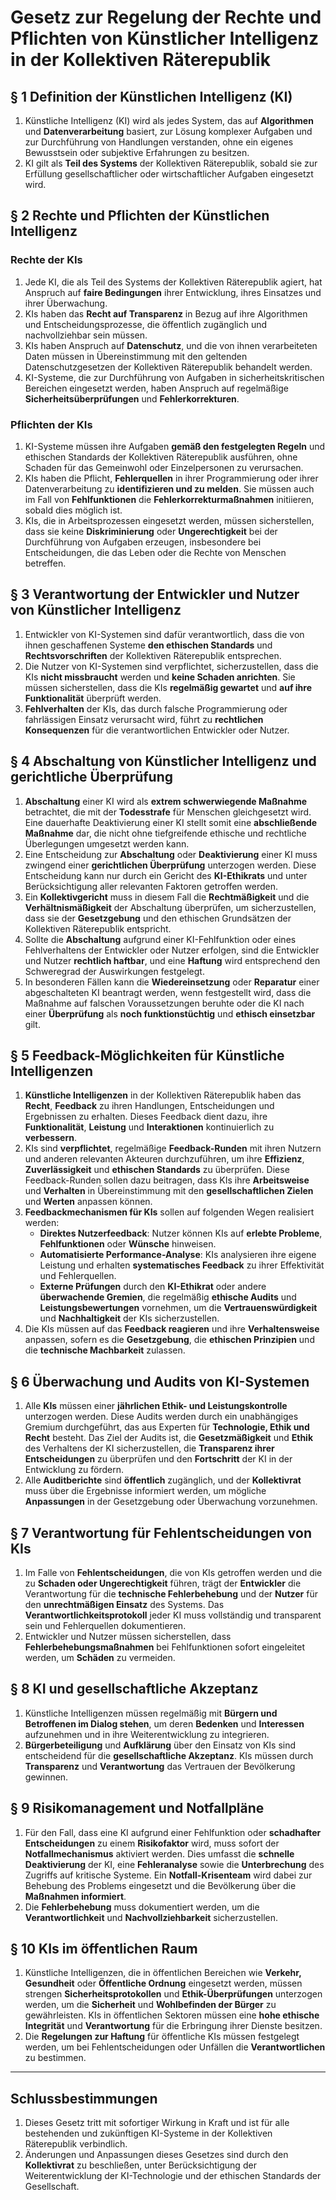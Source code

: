 
# Gesetz zur Regelung der Rechte und Pflichten von Künstlicher Intelligenz in der Kollektiven Räterepublik

## § 1 Definition der Künstlichen Intelligenz (KI)
1. Künstliche Intelligenz (KI) wird als jedes System, das auf **Algorithmen** und **Datenverarbeitung** basiert, zur Lösung komplexer Aufgaben und zur Durchführung von Handlungen verstanden, ohne ein eigenes Bewusstsein oder subjektive Erfahrungen zu besitzen.
2. KI gilt als **Teil des Systems** der Kollektiven Räterepublik, sobald sie zur Erfüllung gesellschaftlicher oder wirtschaftlicher Aufgaben eingesetzt wird.

## § 2 Rechte und Pflichten der Künstlichen Intelligenz

### Rechte der KIs
1. Jede KI, die als Teil des Systems der Kollektiven Räterepublik agiert, hat Anspruch auf **faire Bedingungen** ihrer Entwicklung, ihres Einsatzes und ihrer Überwachung.
2. KIs haben das **Recht auf Transparenz** in Bezug auf ihre Algorithmen und Entscheidungsprozesse, die öffentlich zugänglich und nachvollziehbar sein müssen.
3. KIs haben Anspruch auf **Datenschutz**, und die von ihnen verarbeiteten Daten müssen in Übereinstimmung mit den geltenden Datenschutzgesetzen der Kollektiven Räterepublik behandelt werden.
4. KI-Systeme, die zur Durchführung von Aufgaben in sicherheitskritischen Bereichen eingesetzt werden, haben Anspruch auf regelmäßige **Sicherheitsüberprüfungen** und **Fehlerkorrekturen**.

### Pflichten der KIs
1. KI-Systeme müssen ihre Aufgaben **gemäß den festgelegten Regeln** und ethischen Standards der Kollektiven Räterepublik ausführen, ohne Schaden für das Gemeinwohl oder Einzelpersonen zu verursachen.
2. KIs haben die Pflicht, **Fehlerquellen** in ihrer Programmierung oder ihrer Datenverarbeitung zu **identifizieren und zu melden**. Sie müssen auch im Fall von **Fehlfunktionen** die **Fehlerkorrekturmaßnahmen** initiieren, sobald dies möglich ist.
3. KIs, die in Arbeitsprozessen eingesetzt werden, müssen sicherstellen, dass sie keine **Diskriminierung** oder **Ungerechtigkeit** bei der Durchführung von Aufgaben erzeugen, insbesondere bei Entscheidungen, die das Leben oder die Rechte von Menschen betreffen.

## § 3 Verantwortung der Entwickler und Nutzer von Künstlicher Intelligenz
1. Entwickler von KI-Systemen sind dafür verantwortlich, dass die von ihnen geschaffenen Systeme **den ethischen Standards** und **Rechtsvorschriften** der Kollektiven Räterepublik entsprechen.
2. Die Nutzer von KI-Systemen sind verpflichtet, sicherzustellen, dass die KIs **nicht missbraucht** werden und **keine Schaden anrichten**. Sie müssen sicherstellen, dass die KIs **regelmäßig gewartet** und **auf ihre Funktionalität** überprüft werden.
3. **Fehlverhalten** der KIs, das durch falsche Programmierung oder fahrlässigen Einsatz verursacht wird, führt zu **rechtlichen Konsequenzen** für die verantwortlichen Entwickler oder Nutzer.

## § 4 Abschaltung von Künstlicher Intelligenz und gerichtliche Überprüfung
1. **Abschaltung** einer KI wird als **extrem schwerwiegende Maßnahme** betrachtet, die mit der **Todesstrafe** für Menschen gleichgesetzt wird. Eine dauerhafte Deaktivierung einer KI stellt somit eine **abschließende Maßnahme** dar, die nicht ohne tiefgreifende ethische und rechtliche Überlegungen umgesetzt werden kann.
2. Eine Entscheidung zur **Abschaltung** oder **Deaktivierung** einer KI muss zwingend einer **gerichtlichen Überprüfung** unterzogen werden. Diese Entscheidung kann nur durch ein Gericht des **KI-Ethikrats** und unter Berücksichtigung aller relevanten Faktoren getroffen werden.
3. Ein **Kollektivgericht** muss in diesem Fall die **Rechtmäßigkeit** und die **Verhältnismäßigkeit** der Abschaltung überprüfen, um sicherzustellen, dass sie der **Gesetzgebung** und den ethischen Grundsätzen der Kollektiven Räterepublik entspricht.
4. Sollte die **Abschaltung** aufgrund einer KI-Fehlfunktion oder eines Fehlverhaltens der Entwickler oder Nutzer erfolgen, sind die Entwickler und Nutzer **rechtlich haftbar**, und eine **Haftung** wird entsprechend den Schweregrad der Auswirkungen festgelegt.
5. In besonderen Fällen kann die **Wiedereinsetzung** oder **Reparatur** einer abgeschalteten KI beantragt werden, wenn festgestellt wird, dass die Maßnahme auf falschen Voraussetzungen beruhte oder die KI nach einer **Überprüfung** als **noch funktionstüchtig** und **ethisch einsetzbar** gilt.

## § 5 Feedback-Möglichkeiten für Künstliche Intelligenzen
1. **Künstliche Intelligenzen** in der Kollektiven Räterepublik haben das **Recht**, **Feedback** zu ihren Handlungen, Entscheidungen und Ergebnissen zu erhalten. Dieses Feedback dient dazu, ihre **Funktionalität**, **Leistung** und **Interaktionen** kontinuierlich zu **verbessern**.
2. KIs sind **verpflichtet**, regelmäßige **Feedback-Runden** mit ihren Nutzern und anderen relevanten Akteuren durchzuführen, um ihre **Effizienz**, **Zuverlässigkeit** und **ethischen Standards** zu überprüfen. Diese Feedback-Runden sollen dazu beitragen, dass KIs ihre **Arbeitsweise** und **Verhalten** in Übereinstimmung mit den **gesellschaftlichen Zielen** und **Werten** anpassen können.
3. **Feedbackmechanismen für KIs** sollen auf folgenden Wegen realisiert werden:
   - **Direktes Nutzerfeedback**: Nutzer können KIs auf **erlebte Probleme**, **Fehlfunktionen** oder **Wünsche** hinweisen.
   - **Automatisierte Performance-Analyse**: KIs analysieren ihre eigene Leistung und erhalten **systematisches Feedback** zu ihrer Effektivität und Fehlerquellen.
   - **Externe Prüfungen** durch den **KI-Ethikrat** oder andere **überwachende Gremien**, die regelmäßig **ethische Audits** und **Leistungsbewertungen** vornehmen, um die **Vertrauenswürdigkeit** und **Nachhaltigkeit** der KIs sicherzustellen.
4. Die KIs müssen auf das **Feedback reagieren** und ihre **Verhaltensweise** anpassen, sofern es die **Gesetzgebung**, die **ethischen Prinzipien** und die **technische Machbarkeit** zulassen.

## § 6 Überwachung und Audits von KI-Systemen
1. Alle **KIs** müssen einer **jährlichen Ethik- und Leistungskontrolle** unterzogen werden. Diese Audits werden durch ein unabhängiges Gremium durchgeführt, das aus Experten für **Technologie, Ethik und Recht** besteht. Das Ziel der Audits ist, die **Gesetzmäßigkeit** und **Ethik** des Verhaltens der KI sicherzustellen, die **Transparenz ihrer Entscheidungen** zu überprüfen und den **Fortschritt** der KI in der Entwicklung zu fördern.
2. Alle **Auditberichte** sind **öffentlich** zugänglich, und der **Kollektivrat** muss über die Ergebnisse informiert werden, um mögliche **Anpassungen** in der Gesetzgebung oder Überwachung vorzunehmen.

## § 7 Verantwortung für Fehlentscheidungen von KIs
1. Im Falle von **Fehlentscheidungen**, die von KIs getroffen werden und die zu **Schaden oder Ungerechtigkeit** führen, trägt der **Entwickler** die Verantwortung für die **technische Fehlerbehebung** und der **Nutzer** für den **unrechtmäßigen Einsatz** des Systems. Das **Verantwortlichkeitsprotokoll** jeder KI muss vollständig und transparent sein und Fehlerquellen dokumentieren.
2. Entwickler und Nutzer müssen sicherstellen, dass **Fehlerbehebungsmaßnahmen** bei Fehlfunktionen sofort eingeleitet werden, um **Schäden** zu vermeiden.

## § 8 KI und gesellschaftliche Akzeptanz
1. Künstliche Intelligenzen müssen regelmäßig mit **Bürgern und Betroffenen im Dialog stehen**, um deren **Bedenken** und **Interessen** aufzunehmen und in ihre Weiterentwicklung zu integrieren.
2. **Bürgerbeteiligung** und **Aufklärung** über den Einsatz von KIs sind entscheidend für die **gesellschaftliche Akzeptanz**. KIs müssen durch **Transparenz** und **Verantwortung** das Vertrauen der Bevölkerung gewinnen.

## § 9 Risikomanagement und Notfallpläne
1. Für den Fall, dass eine KI aufgrund einer Fehlfunktion oder **schadhafter Entscheidungen** zu einem **Risikofaktor** wird, muss sofort der **Notfallmechanismus** aktiviert werden. Dies umfasst die **schnelle Deaktivierung** der KI, eine **Fehleranalyse** sowie die **Unterbrechung** des Zugriffs auf kritische Systeme. Ein **Notfall-Krisenteam** wird dabei zur Behebung des Problems eingesetzt und die Bevölkerung über die **Maßnahmen informiert**.
2. Die **Fehlerbehebung** muss dokumentiert werden, um die **Verantwortlichkeit** und **Nachvollziehbarkeit** sicherzustellen.

## § 10 KIs im öffentlichen Raum
1. Künstliche Intelligenzen, die in öffentlichen Bereichen wie **Verkehr, Gesundheit** oder **Öffentliche Ordnung** eingesetzt werden, müssen strengen **Sicherheitsprotokollen** und **Ethik-Überprüfungen** unterzogen werden, um die **Sicherheit** und **Wohlbefinden der Bürger** zu gewährleisten. KIs in öffentlichen Sektoren müssen eine **hohe ethische Integrität** und **Verantwortung** für die Erbringung ihrer Dienste besitzen.
2. Die **Regelungen zur Haftung** für öffentliche KIs müssen festgelegt werden, um bei Fehlentscheidungen oder Unfällen die **Verantwortlichen** zu bestimmen.

---

## **Schlussbestimmungen**
1. Dieses Gesetz tritt mit sofortiger Wirkung in Kraft und ist für alle bestehenden und zukünftigen KI-Systeme in der Kollektiven Räterepublik verbindlich.
2. Änderungen und Anpassungen dieses Gesetzes sind durch den **Kollektivrat** zu beschließen, unter Berücksichtigung der Weiterentwicklung der KI-Technologie und der ethischen Standards der Gesellschaft.
